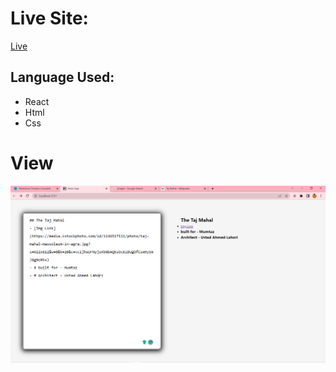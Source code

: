 # Live Site:

[Live](https://markdown1-react.netlify.app)

## Language Used:

- React
- Html
- Css

# View

![Home Page](./readmeImage/Home.PNG)

